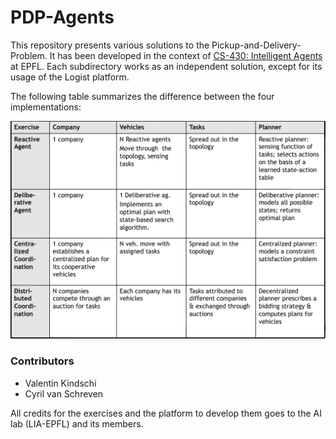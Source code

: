 # PDP-Agents
This repository presents various solutions to the Pickup-and-Delivery-Problem. It has been developed in the context of [CS-430: Intelligent Agents](https://edu.epfl.ch/coursebook/en/intelligent-agents-CS-430?cb_cycle=bama_cyclemaster&cb_section=in) at EPFL.
Each subdirectory works as an independent solution, except for its usage of the Logist platform.

The following table summarizes the difference between the four implementations:

![overview_table](/docs/summary_table.png)

### Contributors
* Valentin Kindschi
* Cyril van Schreven

All credits for the exercises and the platform to develop them goes to the AI lab (LIA-EPFL) and its members.
